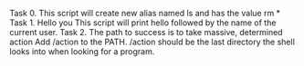 Task 0. <o>
This script will create new alias named ls and has the value rm *
Task 1. Hello you
This script will print hello followed by the name of the current user.
Task 2. The path to success is to take massive, determined action
Add /action to the PATH. /action should be the last directory the shell looks into when looking for a program.
